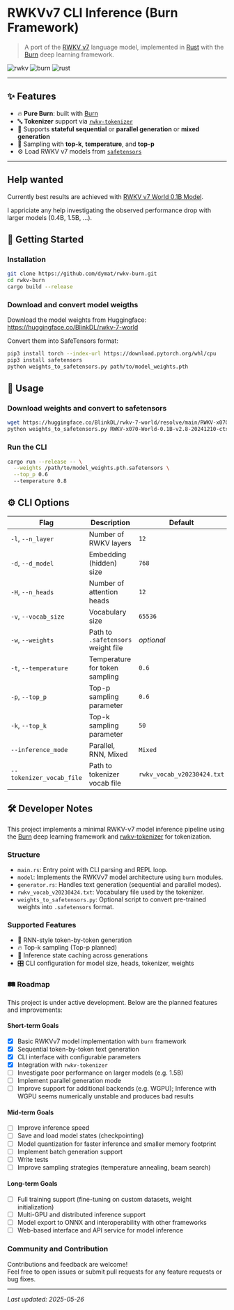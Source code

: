 # RWKVv7 CLI Inference (Burn Framework)

> A port of the [RWKV v7](https://github.com/BlinkDL/RWKV-LM/tree/main/RWKV-v7) language model, implemented in [Rust](https://www.rust-lang.org/) with the [Burn](https://burn.dev) deep learning framework.

![rwkv](https://img.shields.io/badge/RWKV-v7-blue)
![burn](https://img.shields.io/badge/Burn-ML%20Framework-orange)
![rust](https://img.shields.io/badge/Rust-stable-informational)

---

## ✨ Features

- 🔥 **Pure Burn**: built with [Burn](https://burn.dev)
- 🔤 **Tokenizer** support via [`rwkv-tokenizer`](https://crates.io/crates/rwkv-tokenizer)
- 🧠 Supports **stateful sequential** or **parallel generation** or **mixed generation**
- 🧪 Sampling with **top-k**, **temperature**, and **top-p**
- ⚙️ Load RWKV v7 models from [`safetensors`](https://github.com/huggingface/safetensors)

---

## Help wanted

Currently best results are achieved with [RWKV v7 World 0.1B Model](https://huggingface.co/BlinkDL/rwkv-7-world). 

I appriciate any help investigating the observed performance drop with larger models (0.4B, 1.5B, ...).


## 🚀 Getting Started

### Installation

```bash
git clone https://github.com/dymat/rwkv-burn.git
cd rwkv-burn
cargo build --release
```

### Download and convert model weigths

Download the model weights from Huggingface: https://huggingface.co/BlinkDL/rwkv-7-world

Convert them into SafeTensors format:

```bash
pip3 install torch --index-url https://download.pytorch.org/whl/cpu
pip3 install safetensors
python weights_to_safetensors.py path/to/model_weights.pth
```


## 🧠 Usage

### Download weights and convert to safetensors

```bash
wget https://huggingface.co/BlinkDL/rwkv-7-world/resolve/main/RWKV-x070-World-0.1B-v2.8-20241210-ctx4096.pth
python weights_to_safetensors.py RWKV-x070-World-0.1B-v2.8-20241210-ctx4096.pth
```

### Run the CLI

```bash
cargo run --release -- \
  --weights /path/to/model_weights.pth.safetensors \
  --top_p 0.6
  --temperature 0.8
```

## ⚙️ CLI Options

| Flag                        | Description                           | Default     |
|-----------------------------|---------------------------------------|-------------|
| `-l`, `--n_layer`           | Number of RWKV layers                 | `12`        |
| `-d`, `--d_model`           | Embedding (hidden) size               | `768`       |
| `-H`, `--n_heads`           | Number of attention heads             | `12`        |
| `-v`, `--vocab_size`        | Vocabulary size                       | `65536`     |
| `-w`, `--weights`           | Path to `.safetensors` weight file    | _optional_  |
| `-t`, `--temperature`       | Temperature for token sampling        | `0.6`       |
| `-p`, `--top_p`             | Top-p sampling parameter              | `0.6`       |
| `-k`, `--top_k`             | Top-k sampling parameter              | `50`        |
| `--inference_mode`          | Parallel, RNN, Mixed                  | `Mixed`     |
| `--tokenizer_vocab_file`    | Path to tokenizer vocab file          | `rwkv_vocab_v20230424.txt` |


## 🛠️ Developer Notes

This project implements a minimal RWKV-v7 model inference pipeline using the [Burn](https://burn.dev) deep learning framework and [rwkv-tokenizer](github.com/cahya-wirawan/rwkv-tokenizer) for tokenization.

### Structure

- `main.rs`: Entry point with CLI parsing and REPL loop.
- `model`: Implements the RWKVv7 model architecture using `burn` modules.
- `generator.rs`: Handles text generation (sequential and parallel modes).
- `rwkv_vocab_v20230424.txt`: Vocabulary file used by the tokenizer.
- `weights_to_safetensors.py`: Optional script to convert pre-trained weights into `.safetensors` format.

### Supported Features

- 🔄 RNN-style token-by-token generation
- 🔥 Top-k sampling (Top-p planned)
- 🧠 Inference state caching across generations
- 🎛 CLI configuration for model size, heads, tokenizer, weights


### 🛤️ Roadmap

This project is under active development. Below are the planned features and improvements:

#### Short-term Goals

- [x] Basic RWKVv7 model implementation with `burn` framework  
- [x] Sequential token-by-token text generation  
- [x] CLI interface with configurable parameters  
- [x] Integration with `rwkv-tokenizer`  
- [ ] Investigate poor performance on larger models (e.g. 1.5B)
- [ ] Implement parallel generation mode  
- [ ] Improve support for additional backends (e.g. WGPU); Inference with WGPU seems numerically unstable and produces bad results

#### Mid-term Goals

- [ ] Improve inference speed
- [ ] Save and load model states (checkpointing)  
- [ ] Model quantization for faster inference and smaller memory footprint  
- [ ] Implement batch generation support
- [ ] Write tests  
- [ ] Improve sampling strategies (temperature annealing, beam search)  

#### Long-term Goals

- [ ] Full training support (fine-tuning on custom datasets, weight initialization)  
- [ ] Multi-GPU and distributed inference support  
- [ ] Model export to ONNX and interoperability with other frameworks  
- [ ] Web-based interface and API service for model inference  

### Community and Contribution

Contributions and feedback are welcome!  
Feel free to open issues or submit pull requests for any feature requests or bug fixes.

---

_Last updated: 2025-05-26_
